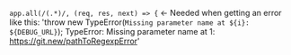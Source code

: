 `app.all(/(.*)/, (req, res, next) => {`  <- Needed when getting an error like this: 'throw new TypeError(`Missing parameter name at ${i}: ${DEBUG_URL}`);
TypeError: Missing parameter name at 1: https://git.new/pathToRegexpError'